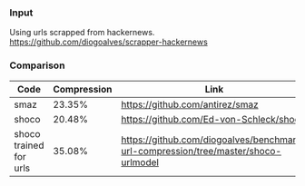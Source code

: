 
### Input
Using urls scrapped from hackernews.
https://github.com/diogoalves/scrapper-hackernews

### Comparison
| Code | Compression | Link |
| ------ | ------ | ------ |
| smaz | 23.35% | https://github.com/antirez/smaz |
| shoco | 20.48% | https://github.com/Ed-von-Schleck/shoco |
| shoco trained for urls | 35.08% | https://github.com/diogoalves/benchmark-url-compression/tree/master/shoco-urlmodel |

